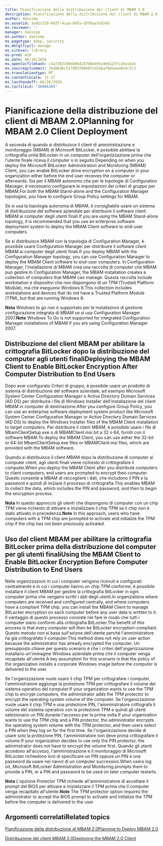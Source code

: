```yaml
---
title: Pianificazione della distribuzione del client di MBAM 2.0
description: Pianificazione della distribuzione del client di MBAM 2.0
author: dansimp
ms.assetid: 3a92cf29-092f-4cad-bdfa-d5f6aafe554b
ms.reviewer: ''
manager: dansimp
ms.author: dansimp
ms.pagetype: mdop, security
ms.mktglfcycl: manage
ms.sitesec: library
ms.prod: w10
ms.date: 06/16/2016
ms.openlocfilehash: c3a7383188d4064247d8e493c8e6125fc24a1d2b
ms.sourcegitcommit: 354664bc527d93f80687cd2eba70d1eea024c7c3
ms.translationtype: MT
ms.contentlocale: it-IT
ms.lasthandoff: 06/26/2020
ms.locfileid: "10804365"
---
```

# <span data-ttu-id="e22b0-103">Pianificazione della distribuzione del client di MBAM 2.0</span><span class="sxs-lookup"><span data-stu-id="e22b0-103">Planning for MBAM 2.0 Client Deployment</span></span>


<span data-ttu-id="e22b0-104">A seconda di quando si distribuisce il client di amministrazione e monitoraggio (MBAM) di Microsoft BitLocker, è possibile abilitare la crittografia unità BitLocker in un computer dell'organizzazione prima che l'utente finale riceva il computer o in seguito.</span><span class="sxs-lookup"><span data-stu-id="e22b0-104">Depending on when you deploy the Microsoft BitLocker Administration and Monitoring (MBAM) Client, you can enable BitLocker drive encryption on a computer in your organization either before the end user receives the computer or afterwards.</span></span> <span data-ttu-id="e22b0-105">Sia per il MBAM autonomo che per le topologie di Configuration Manager, è necessario configurare le impostazioni dei criteri di gruppo per MBAM.</span><span class="sxs-lookup"><span data-stu-id="e22b0-105">For both the MBAM Stand-alone and the Configuration Manager topologies, you have to configure Group Policy settings for MBAM.</span></span>

<span data-ttu-id="e22b0-106">Se si usa la topologia autonoma di MBAM, è consigliabile usare un sistema di distribuzione del software aziendale per distribuire il software client MBAM ai computer degli utenti finali.</span><span class="sxs-lookup"><span data-stu-id="e22b0-106">If you are using the MBAM Stand-alone topology, it is recommended that you use an enterprise software deployment system to deploy the MBAM Client software to end-user computers.</span></span>

<span data-ttu-id="e22b0-107">Se si distribuisce MBAM con la topologia di Configuration Manager, è possibile usare Configuration Manager per distribuire il software client MBAM ai computer degli utenti finali.</span><span class="sxs-lookup"><span data-stu-id="e22b0-107">If you deploy MBAM with the Configuration Manager topology, you can use Configuration Manager to deploy the MBAM Client software to end-user computers.</span></span> <span data-ttu-id="e22b0-108">In Configuration Manager, l'installazione di MBAM crea una raccolta di computer che MBAM può gestire.</span><span class="sxs-lookup"><span data-stu-id="e22b0-108">In Configuration Manager, the MBAM installation creates a collection of computers that MBAM can manage.</span></span> <span data-ttu-id="e22b0-109">Questa raccolta include workstation e dispositivi che non dispongono di un TPM (Trusted Platform Module), ma che eseguono Windows 8.</span><span class="sxs-lookup"><span data-stu-id="e22b0-109">This collection includes workstations and devices that do not have a Trusted Platform Module (TPM), but that are running Windows 8.</span></span>

<span data-ttu-id="e22b0-110">**Nota**  Windows to go non è supportato per le installazioni di gestione configurazione integrata di MBAM se si usa Configuration Manager 2007.</span><span class="sxs-lookup"><span data-stu-id="e22b0-110">**Note** Windows To Go is not supported for integrated Configuration Manager installations of MBAM if you are using Configuration Manager 2007.</span></span>

 

## <span data-ttu-id="e22b0-111">Distribuzione del client MBAM per abilitare la crittografia BitLocker dopo la distribuzione del computer agli utenti finali</span><span class="sxs-lookup"><span data-stu-id="e22b0-111">Deploying the MBAM Client to Enable BitLocker Encryption After Computer Distribution to End Users</span></span>


<span data-ttu-id="e22b0-112">Dopo aver configurato Criteri di gruppo, è possibile usare un prodotto di sistema di distribuzione del software aziendale, ad esempio Microsoft System Center Configuration Manager o Active Directory Domain Services (AD DS) per distribuire i file di Windows Installer dell'installazione del client MBAM in computer di destinazione.</span><span class="sxs-lookup"><span data-stu-id="e22b0-112">After you configure Group Policy, you can use an enterprise software deployment system product like Microsoft System Center Configuration Manager or Active Directory Domain Services (AD DS) to deploy the Windows Installer files of the MBAM Client installation to target computers.</span></span> <span data-ttu-id="e22b0-113">Per distribuire il client MBAM, è possibile usare i file di MbamClientSetup.exe o di MBAMClient.msi bit a 32 o 64, forniti con il software MBAM.</span><span class="sxs-lookup"><span data-stu-id="e22b0-113">To deploy the MBAM Client, you can use either the 32-bit or 64-bit MbamClientSetup.exe files or MBAMClient.msi files, which are provided with the MBAM software.</span></span>

<span data-ttu-id="e22b0-114">Quando si distribuisce il client MBAM dopo la distribuzione di computer ai computer client, agli utenti finali viene richiesto di crittografare il computer.</span><span class="sxs-lookup"><span data-stu-id="e22b0-114">When you deploy the MBAM Client after you distribute computers to client computers, end users are prompted to encrypt their computer.</span></span> <span data-ttu-id="e22b0-115">Questo consente a MBAM di raccogliere i dati, che includono il PIN e la password e quindi di iniziare il processo di crittografia.</span><span class="sxs-lookup"><span data-stu-id="e22b0-115">This enables MBAM to collect the data, which includes the PIN and password, and then to begin the encryption process.</span></span>

<span data-ttu-id="e22b0-116">**Nota**  In questo approccio gli utenti che dispongono di computer con un chip TPM viene richiesto di attivare e inizializzare il chip TPM se il chip non è stato attivato in precedenza.</span><span class="sxs-lookup"><span data-stu-id="e22b0-116">**Note** In this approach, users who have computers with a TPM chip are prompted to activate and initialize the TPM chip if the chip has not been previously activated.</span></span>

 

## <span data-ttu-id="e22b0-117">Uso del client MBAM per abilitare la crittografia BitLocker prima della distribuzione del computer per gli utenti finali</span><span class="sxs-lookup"><span data-stu-id="e22b0-117">Using the MBAM Client to Enable BitLocker Encryption Before Computer Distribution to End Users</span></span>


<span data-ttu-id="e22b0-118">Nelle organizzazioni in cui i computer vengono ricevuti e configurati centralmente e in cui i computer hanno un chip TPM conforme, è possibile installare il client MBAM per gestire la crittografia BitLocker in ogni computer prima che vengano scritti i dati degli utenti.</span><span class="sxs-lookup"><span data-stu-id="e22b0-118">In organizations where computers are received and configured centrally, and where computers have a compliant TPM chip, you can install the MBAM Client to manage BitLocker encryption on each computer before any user data is written to it.</span></span> <span data-ttu-id="e22b0-119">Il vantaggio di questo processo consiste nel fare in modo che tutti i computer siano conformi alla crittografia BitLocker.</span><span class="sxs-lookup"><span data-stu-id="e22b0-119">The benefit of this process is that every computer will then be BitLocker encryption-compliant.</span></span> <span data-ttu-id="e22b0-120">Questo metodo non si basa sull'azione dell'utente perché l'amministratore ha già crittografato il computer.</span><span class="sxs-lookup"><span data-stu-id="e22b0-120">This method does not rely on user action because the administrator has already encrypted the computer.</span></span> <span data-ttu-id="e22b0-121">Un presupposto chiave per questo scenario è che i criteri dell'organizzazione installano un'immagine Windows aziendale prima che il computer venga recapitato all'utente.</span><span class="sxs-lookup"><span data-stu-id="e22b0-121">A key assumption for this scenario is that the policy of the organization installs a corporate Windows image before the computer is delivered to the user.</span></span>

<span data-ttu-id="e22b0-122">Se l'organizzazione vuole usare il chip TPM per crittografare i computer, l'amministratore aggiunge la protezione TPM per crittografare il volume del sistema operativo del computer.</span><span class="sxs-lookup"><span data-stu-id="e22b0-122">If your organization wants to use the TPM chip to encrypt computers, the administrator adds the TPM protector to encrypt the operating system volume of the computer.</span></span> <span data-ttu-id="e22b0-123">Se l'organizzazione vuole usare il chip TPM e una protezione PIN, l'amministratore crittografa il volume del sistema operativo con la protezione TPM e quindi gli utenti selezionano un PIN durante l'accesso per la prima volta.</span><span class="sxs-lookup"><span data-stu-id="e22b0-123">If your organization wants to use the TPM chip and a PIN protector, the administrator encrypts the operating system volume with the TPM protector, and then users select a PIN when they log on for the first time.</span></span> <span data-ttu-id="e22b0-124">Se l'organizzazione decide di usare solo la protezione PIN, l'amministratore non deve prima crittografare il volume.</span><span class="sxs-lookup"><span data-stu-id="e22b0-124">If your organization decides to use only the PIN protector, the administrator does not have to encrypt the volume first.</span></span> <span data-ttu-id="e22b0-125">Quando gli utenti accedono all'accesso, l'amministrazione e il monitoraggio di Microsoft BitLocker richiedono loro di specificare un PIN oppure un PIN e una password da usare nei riavvii di un computer successivo.</span><span class="sxs-lookup"><span data-stu-id="e22b0-125">When users log on, Microsoft BitLocker Administration and Monitoring prompts them to provide a PIN, or a PIN and password to be used on later computer restarts.</span></span>

<span data-ttu-id="e22b0-126">**Nota**  L'opzione Protector TPM richiede all'amministratore di accettare il prompt del BIOS per attivare e inizializzare il TPM prima che il computer venga recapitato all'utente.</span><span class="sxs-lookup"><span data-stu-id="e22b0-126">**Note** The TPM protector option requires the administrator to accept the BIOS prompt to activate and initialize the TPM before the computer is delivered to the user.</span></span>

 

## <span data-ttu-id="e22b0-127">Argomenti correlati</span><span class="sxs-lookup"><span data-stu-id="e22b0-127">Related topics</span></span>


[<span data-ttu-id="e22b0-128">Pianificazione della distribuzione di MBAM 2.0</span><span class="sxs-lookup"><span data-stu-id="e22b0-128">Planning to Deploy MBAM 2.0</span></span>](planning-to-deploy-mbam-20-mbam-2.md)

[<span data-ttu-id="e22b0-129">Distribuzione del client MBAM 2.0</span><span class="sxs-lookup"><span data-stu-id="e22b0-129">Deploying the MBAM 2.0 Client</span></span>](deploying-the-mbam-20-client-mbam-2.md)

 

 





